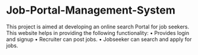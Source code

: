 # Job-Portal-Management-System
This project is aimed at developing an online search Portal for job seekers. This website helps in providing the following functionality: • Provides login and signup  • Recruiter can post jobs. • Jobseeker can search and apply for jobs.
